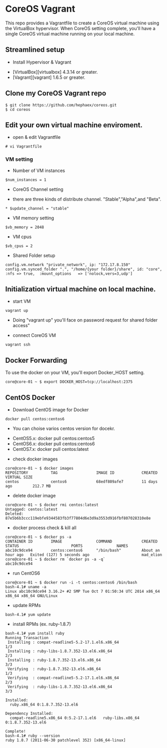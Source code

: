# CoreOS Vagrant

 This repo provides a Vagrantfile to create a CoreOS virtual machine using the VirtualBox hypervisor.
When CoreOS setting complete, you'll have a single CoreOS virtual machine running on your local machine.

## Streamlined setup

* Install Hypervisor & Vagrant
 - [VirtualBox][virtualbox] 4.3.14 or greater.
 - [Vagrant][vagrant] 1.6.5 or greater.

## Clone my CoreOS Vagrant repo

```
$ git clone https://github.com/hephaex/coreos.git
$ cd coreos
```

## Edit your own virtual machine enviroment.

* open & edit Vagrantfile

```
# vi Vagrantfile
```

### VM setting
* Number of VM instances
```
$num_instances = 1
```

* CoreOS Channel setting
 - there are three kinds of distribute channel. "Stable","Alpha",and "Beta".
```
* $update_channel = "stable"
```
* VM memory setting
```
$vb_memory = 2048
```

* VM cpus
```
$vb_cpus = 2
```

* Shared Folder setup

```
config.vm.network "private_network", ip: "172.17.8.150"
config.vm.synced_folder ".", "/home/{your folder}/share", id: "core", :nfs => true,  :mount_options   => ['nolock,vers=3,udp']
```

## Initialization virtual machine on local machine.

* start VM
```
vagrant up
```

* Doing "vagrant up" you'll face on password request for shared folder access"

* connect CoreOS VM
```
vagrant ssh
```

## Docker Forwarding

To use the docker on your VM, you'll export Docker_HOST setting.

```
core@core-01 ~ $ export DOCKER_HOST=tcp://localhost:2375
```

## CentOS Docker
* Download CentOS image for Docker
```
docker pull centos:centos6
```

* You can choise varios centos version for docekr.
 - CentOS5.x: docker pull centos:centos5
 - CentOS6.x: docker pull centos:centos6
 - CentOS7.x: docker pull centos:latest

* check docker images
```
core@core-01 ~ $ docker images
REPOSITORY          TAG                 IMAGE ID            CREATED             VIRTUAL SIZE
centos              centos6             68edf809afe7        11 days ago         212.7 MB
```

* delete docker image
```
core@core-01 ~ $ docker rmi centos:latest
Untagged: centos:latest
Deleted: 87e5b6b3ccc119ebfe9344583fb3f77804d6e3d9a3553d916fbf807028310e8e
```

* docker process check & kill all
```
core@core-01 ~ $ docker ps -a
CONTAINER ID        IMAGE               COMMAND             CREATED             STATUS                       PORTS               NAMES
abc10c9dce94        centos:centos6      "/bin/bash"         About an hour ago   Exited (127) 5 seconds ago                       mad_elion
core@core-01 ~ $ docker rm `docker ps -a -q`
abc10c9dce94
```

* run CentOS6
```
core@core-01 ~ $ docker run -i -t centos:centos6 /bin/bash
bash-4.1# uname -a
Linux abc10c9dce94 3.16.2+ #2 SMP Tue Oct 7 01:50:34 UTC 2014 x86_64 x86_64 x86_64 GNU/Linux
```

* update RPMs
```
bash-4.1# yum update
```

* install RPMs (ex. ruby-1.8.7)
```
bash-4.1# yum install ruby
Running Transaction
 Installing : compat-readline5-5.2-17.1.el6.x86_64                         1/3
 Installing : ruby-libs-1.8.7.352-13.el6.x86_64                            2/3
 Installing : ruby-1.8.7.352-13.el6.x86_64                                 3/3
 Verifying  : ruby-1.8.7.352-13.el6.x86_64                                 1/3
 Verifying  : compat-readline5-5.2-17.1.el6.x86_64                         2/3
 Verifying  : ruby-libs-1.8.7.352-13.el6.x86_64                            3/3

Installed:
  ruby.x86_64 0:1.8.7.352-13.el6

Dependency Installed:
  compat-readline5.x86_64 0:5.2-17.1.el6   ruby-libs.x86_64 0:1.8.7.352-13.el6

Complete!
bash-4.1# ruby --version
ruby 1.8.7 (2011-06-30 patchlevel 352) [x86_64-linux]
```
